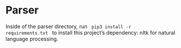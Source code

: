 # Parser
Inside of the parser directory, run <code> pip3 install -r requirements.txt </code> to install this project’s dependency: nltk for natural language processing.
